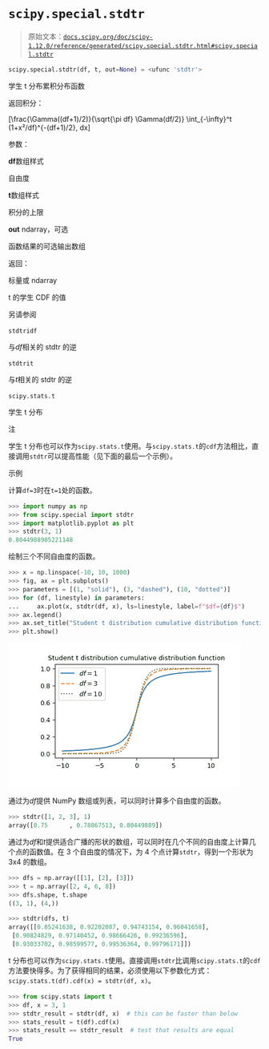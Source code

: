 # `scipy.special.stdtr`

> 原始文本：[`docs.scipy.org/doc/scipy-1.12.0/reference/generated/scipy.special.stdtr.html#scipy.special.stdtr`](https://docs.scipy.org/doc/scipy-1.12.0/reference/generated/scipy.special.stdtr.html#scipy.special.stdtr)

```py
scipy.special.stdtr(df, t, out=None) = <ufunc 'stdtr'>
```

学生 t 分布累积分布函数

返回积分：

\[\frac{\Gamma((df+1)/2)}{\sqrt{\pi df} \Gamma(df/2)} \int_{-\infty}^t (1+x²/df)^{-(df+1)/2}\, dx\]

参数：

**df**数组样式

自由度

**t**数组样式

积分的上限

**out** ndarray，可选

函数结果的可选输出数组

返回：

标量或 ndarray

t 的学生 CDF 的值

另请参阅

`stdtridf`

与*df*相关的 stdtr 的逆

`stdtrit`

与*t*相关的 stdtr 的逆

`scipy.stats.t`

学生 t 分布

注

学生 t 分布也可以作为`scipy.stats.t`使用。与`scipy.stats.t`的`cdf`方法相比，直接调用`stdtr`可以提高性能（见下面的最后一个示例）。

示例

计算`df=3`时在`t=1`处的函数。

```py
>>> import numpy as np
>>> from scipy.special import stdtr
>>> import matplotlib.pyplot as plt
>>> stdtr(3, 1)
0.8044988905221148 
```

绘制三个不同自由度的函数。

```py
>>> x = np.linspace(-10, 10, 1000)
>>> fig, ax = plt.subplots()
>>> parameters = [(1, "solid"), (3, "dashed"), (10, "dotted")]
>>> for (df, linestyle) in parameters:
...     ax.plot(x, stdtr(df, x), ls=linestyle, label=f"$df={df}$")
>>> ax.legend()
>>> ax.set_title("Student t distribution cumulative distribution function")
>>> plt.show() 
```

![../../_images/scipy-special-stdtr-1_00_00.png](img/3fed336a34963adb236733ed5d727644.png)

通过为*df*提供 NumPy 数组或列表，可以同时计算多个自由度的函数。

```py
>>> stdtr([1, 2, 3], 1)
array([0.75      , 0.78867513, 0.80449889]) 
```

通过为*df*和*t*提供适合广播的形状的数组，可以同时在几个不同的自由度上计算几个点的函数值。在 3 个自由度的情况下，为 4 个点计算`stdtr`，得到一个形状为 3x4 的数组。

```py
>>> dfs = np.array([[1], [2], [3]])
>>> t = np.array([2, 4, 6, 8])
>>> dfs.shape, t.shape
((3, 1), (4,)) 
```

```py
>>> stdtr(dfs, t)
array([[0.85241638, 0.92202087, 0.94743154, 0.96041658],
 [0.90824829, 0.97140452, 0.98666426, 0.99236596],
 [0.93033702, 0.98599577, 0.99536364, 0.99796171]]) 
```

t 分布也可以作为`scipy.stats.t`使用。直接调用`stdtr`比调用`scipy.stats.t`的`cdf`方法要快得多。为了获得相同的结果，必须使用以下参数化方式：`scipy.stats.t(df).cdf(x) = stdtr(df, x)`。

```py
>>> from scipy.stats import t
>>> df, x = 3, 1
>>> stdtr_result = stdtr(df, x)  # this can be faster than below
>>> stats_result = t(df).cdf(x)
>>> stats_result == stdtr_result  # test that results are equal
True 
```
